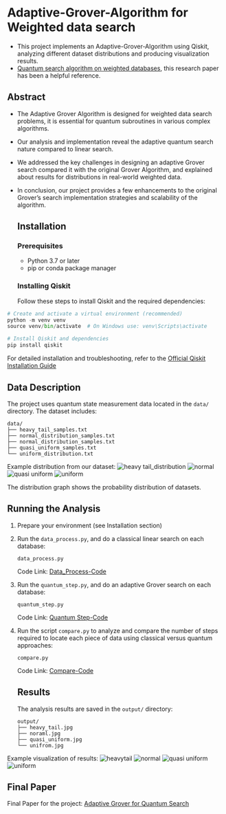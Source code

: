 # Adaptive-Grover-Algorithm for Weighted data search
- This project implements an Adaptive-Grover-Algorithm using Qiskit, analyzing different dataset
   distributions and producing visualization results.
- [Quantum search algorithm on weighted databases](https://www.nature.com/articles/s41598-024-81701-7), this research paper has been a helpful reference.
## Abstract 
- The Adaptive Grover Algorithm is designed for weighted data search problems, it is
   essential for quantum subroutines in various complex algorithms.
- Our analysis and implementation reveal the adaptive quantum search nature compared to linear 
    search.
- We addressed the key challenges in designing an adaptive Grover search compared it with the 
   original Grover Algorithm, and explained about results for distributions in real-world weighted 
   data.
- In conclusion, our project provides a few enhancements to the original Grover’s search 
   implementation strategies and scalability of the algorithm.

  ## Installation
  ### Prerequisites
  - Python 3.7 or later
  - pip or conda package manager
  ### Installing Qiskit
  Follow these steps to install Qiskit and the required dependencies:
```python
# Create and activate a virtual environment (recommended)
python -m venv venv
source venv/bin/activate  # On Windows use: venv\Scripts\activate

# Install Qiskit and dependencies
pip install qiskit
```
For detailed installation and troubleshooting, refer to the [Official Qiskit Installation Guide](https://docs.quantum.ibm.com/guides/install-qiskit)

## Data Description
The project uses quantum state measurement data located in the `data/` directory. The dataset includes:
```
data/
├── heavy_tail_samples.txt       
├── normal_distribution_samples.txt
├── normal_distribution_samples.txt
├── quasi_uniform_samples.txt
└── uniform_distribution.txt
```

Example distribution from our dataset:
![heavy tail_distribution](https://github.com/GAYATRI-SIVANI-SUSARLA/Quantum_Search_Algorithm_Weighted_Database/blob/main/Data/heavy_tail.jpg)
![normal](https://github.com/GAYATRI-SIVANI-SUSARLA/Quantum_Search_Algorithm_Weighted_Database/blob/main/Data/normal.jpg)
![quasi uniform](https://github.com/GAYATRI-SIVANI-SUSARLA/Quantum_Search_Algorithm_Weighted_Database/blob/main/Data/quasi_unifrom.jpg)
![uniform](https://github.com/GAYATRI-SIVANI-SUSARLA/Quantum_Search_Algorithm_Weighted_Database/blob/main/Data/unifrom.jpg)

The distribution graph shows the probability distribution of datasets.

## Running the Analysis 
1. Prepare your environment (see Installation section)
2. Run the `data_process.py`, and do a classical linear search on each database:
    ```python3
   data_process.py
   ```
   Code Link: [Data_Process-Code](https://github.com/GAYATRI-SIVANI-SUSARLA/Quantum_Search_Algorithm_Weighted_Database/blob/main/data_process.py)

3. Run the `quantum_step.py`, and do an adaptive Grover search on each database:
    ```python3
   quantum_step.py
   ```
     Code Link: [Quantum Step-Code](https://github.com/GAYATRI-SIVANI-SUSARLA/Quantum_Search_Algorithm_Weighted_Database/blob/main/quantum_step%20(1).py)

4. Run the script `compare.py` to analyze and compare the number of steps required to locate 
   each piece of data using classical versus quantum approaches:
   ```python3
   compare.py
   ```
   Code Link: [Compare-Code](https://github.com/GAYATRI-SIVANI-SUSARLA/Quantum_Search_Algorithm_Weighted_Database/blob/main/compare.py)

   ## Results
   The analysis results are saved in the `output/` directory:
   ```
   output/
   ├── heavy_tail.jpg     
   ├── noraml.jpg   
   ├── quasi_uniform.jpg   
   └── unifrom.jpg
   ```
Example visualization of results:
![heavytail](https://github.com/GAYATRI-SIVANI-SUSARLA/Quantum_Search_Algorithm_Weighted_Database/blob/main/Output/heavy_tail%20(1).jpg)
![normal](https://github.com/GAYATRI-SIVANI-SUSARLA/Quantum_Search_Algorithm_Weighted_Database/blob/main/Output/normal%20(2).jpg)
![quasi uniform](https://github.com/GAYATRI-SIVANI-SUSARLA/Quantum_Search_Algorithm_Weighted_Database/blob/main/Output/quasi_uniform.jpg)
![uniform](https://github.com/GAYATRI-SIVANI-SUSARLA/Quantum_Search_Algorithm_Weighted_Database/blob/main/Output/unifrom%20(1).jpg)

## Final Paper
 Final Paper for the project: [Adaptive Grover for Quantum Search](https://github.com/GAYATRI-SIVANI-SUSARLA/Quantum_Search_Algorithm_Weighted_Database/blob/main/Adaptive_grover_for_Quantum_Search_Fianl_Paper.pdf)
  







